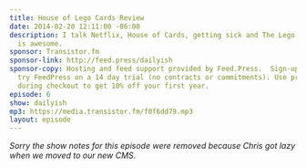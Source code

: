 ```yaml
---
title: House of Lego Cards Review
date: 2014-02-20 12:11:00 -06:00
description: I talk Netflix, House of Cards, getting sick and The Lego Movie. Everything
  is awesome.
sponsor: Transistor.fm
sponsor-link: http://feed.press/dailyish
sponsor-copy: Hosting and feed support provided by Feed.Press.  Sign-up today and
  try FeedPress on a 14 day trial (no contracts or commitments). Use promo code "dailyish"
  during checkout to get 10% off your first year.
episode: 6
show: dailyish
mp3: https://media.transistor.fm/f0f6dd79.mp3
layout: episode
---
```


<em>Sorry the show notes for this episode were removed because Chris got lazy when we moved to our new CMS</em>.
